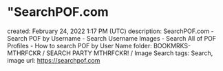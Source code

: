 # "SearchPOF.com

created: February 24, 2022 1:17 PM (UTC)
description: SearchPOF.com - Search POF by Username - Search Username Images - Search All of POF Profiles - How to search POF by User Name
folder: BOOKMRKS-MTHRFCKR / SEARCH PARTY MTHRFCKR! / Image Search
tags: Search, image
url: https://searchpof.com